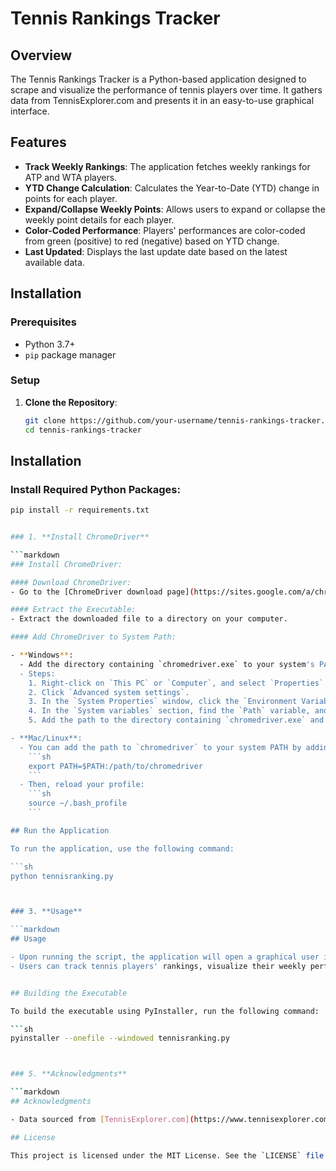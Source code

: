 # Tennis Rankings Tracker

## Overview

The Tennis Rankings Tracker is a Python-based application designed to scrape and visualize the performance of tennis players over time. It gathers data from TennisExplorer.com and presents it in an easy-to-use graphical interface.

## Features

- **Track Weekly Rankings**: The application fetches weekly rankings for ATP and WTA players.
- **YTD Change Calculation**: Calculates the Year-to-Date (YTD) change in points for each player.
- **Expand/Collapse Weekly Points**: Allows users to expand or collapse the weekly point details for each player.
- **Color-Coded Performance**: Players' performances are color-coded from green (positive) to red (negative) based on YTD change.
- **Last Updated**: Displays the last update date based on the latest available data.

## Installation

### Prerequisites

- Python 3.7+
- `pip` package manager

### Setup

1. **Clone the Repository**:
   ```sh
   git clone https://github.com/your-username/tennis-rankings-tracker.git
   cd tennis-rankings-tracker

## Installation

### Install Required Python Packages:

```sh
pip install -r requirements.txt


### 1. **Install ChromeDriver**

```markdown
### Install ChromeDriver:

#### Download ChromeDriver:
- Go to the [ChromeDriver download page](https://sites.google.com/a/chromium.org/chromedriver/downloads) and download the version that matches your installed version of Chrome.

#### Extract the Executable:
- Extract the downloaded file to a directory on your computer.

#### Add ChromeDriver to System Path:

- **Windows**:
  - Add the directory containing `chromedriver.exe` to your system's PATH.
  - Steps:
    1. Right-click on `This PC` or `Computer`, and select `Properties`.
    2. Click `Advanced system settings`.
    3. In the `System Properties` window, click the `Environment Variables` button.
    4. In the `System variables` section, find the `Path` variable, and click `Edit`.
    5. Add the path to the directory containing `chromedriver.exe` and click `OK`.

- **Mac/Linux**:
  - You can add the path to `chromedriver` to your system PATH by adding the following line to your `~/.bash_profile` or `~/.bashrc` file:
    ```sh
    export PATH=$PATH:/path/to/chromedriver
    ```
  - Then, reload your profile:
    ```sh
    source ~/.bash_profile
    ```

## Run the Application

To run the application, use the following command:

```sh
python tennisranking.py



### 3. **Usage**

```markdown
## Usage

- Upon running the script, the application will open a graphical user interface.
- Users can track tennis players' rankings, visualize their weekly performance, and monitor their year-to-date changes.


## Building the Executable

To build the executable using PyInstaller, run the following command:

```sh
pyinstaller --onefile --windowed tennisranking.py



### 5. **Acknowledgments**

```markdown
## Acknowledgments

- Data sourced from [TennisExplorer.com](https://www.tennisexplorer.com).

## License

This project is licensed under the MIT License. See the `LICENSE` file for details.

